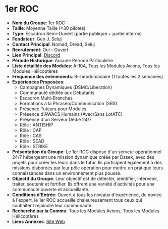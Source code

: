 # 1er ROC

- **Nom du Groupe**: 1er ROC
- **Taille**: Moyenne Taille (<30 pilotes)
- **Type**: Escadron Semi-Ouvert (partie publique + partie interne)
- **Fondateur**: Gen J. Seluj
- **Contact Principal**: Nomad, Dread, Seluj
- **Recrutement**: Oui - Ouvert
- **Lien Principal**: [Discord](https://discord.gg/tz8xVd5aFS)
- **Période Historique**: Aucune Période Particulière
- **Liste détaillée des Modules**: A-10A, Tous les Modules Avions, Tous les Modules Hélicoptères
- **Fréquence des évènements**: Bi-hebdomadaire (1 toutes les 2 semaines)
- **Expériences Proposées**:
  - Campagnes Dynamiques (DSMC/Liberation)
  - Communauté dédiée aux Débutants
  - Escadron Multi-Branches
  - Formations à la Phraséo/Communication (SRS)
  - Présence Tuteurs pour Modules
  - Présence d'AWACS Humains (Avec/Sans LotATC)
  - Présence d'un Serveur Dédié 24/7
  - Rôle : ANTISHIP
  - Rôle : CAP
  - Rôle : CAS
  - Rôle : SEAD
  - Rôle : STRIKE
- **Présentation du Groupe**: Le 1er ROC dispose d'un serveur opérationnel 24/7 hébergeant une mission dynamique créée par Dzsek, avec des projets pour créer les leurs dans le futur. Ils participent également à des missions élaborées par leur pôle opération pour mettre en pratique leurs connaissances dans un environnement plus poussé.
- **Objectif du Groupe**: Leur objectif est de détecter, identifier, intervenir, traiter, soutenir et fortifier. Ils offrent une variété d'activités pour une communauté ouverte et accueillante.
- **Conditions d'Entrée**: Ouvert à tous les niveaux d'expérience, du novice à l'expert, le 1er ROC accueille chaleureusement tous ceux qui souhaitent rejoindre leur communauté.
- **Recherché par la Commu**: Tous les Modules Avions, Tous les Modules Hélicoptères
- **Liens Annexes**: [Site Web](www.1roc.fr)